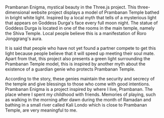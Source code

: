Prambanan Enigma, mystical beauty in the Three.js project. This three-dimensional website project displays a model of Prambanan Temple bathed in bright white light. Inspired by a local myth that tells of a mysterious light that appears on Goddess Durga's face every full moon night. The statue of Goddess Durga is located in one of the rooms in the main temple, namely the Shiva Temple. Local people believe this is a manifestation of Roro Jonggrang's aura.

It is said that people who have not yet found a partner compete to get this light because people believe that it will speed up meeting their soul mate. Apart from that, this project also presents a green light surrounding the Prambanan Temple model, this is inspired by another myth about the existence of a guardian genie who protects Prambanan Temple.

According to the story, these genies maintain the security and secrecy of the temple and give blessings to those who come with good intentions. Prambanan Enigma is a project inspired by where I live, Prambanan. The place where I spent my childhood with friends. Memories of playing, such as walking in the morning after dawn during the month of Ramadan and bathing in a small river called Kali Londo which is close to Prambanan Temple, are very meaningful to me.
